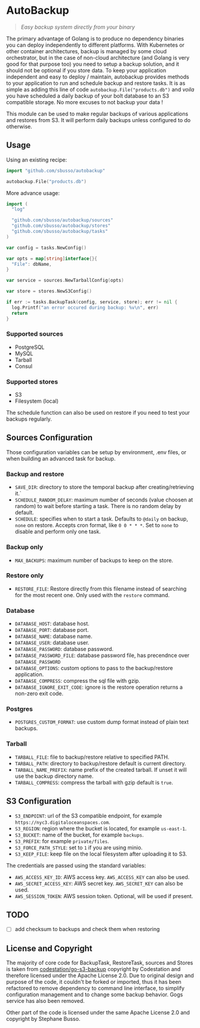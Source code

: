 # AutoBackup

>_Easy backup system directly from your binary_

The primary advantage of Golang is to produce no dependency binaries you can deploy independently to different platforms. With Kubernetes or other container architectures, backup is managed by some cloud orchestrator, but in the case of non-cloud architecture (and Golang is very good for that purpose too) you need to setup a backup solution, and it should not be optional if you store data. To keep your application independent and easy to deploy / maintain, autobackup provides methods to your application to run and schedule backup and restore tasks. It is as simple as adding this line of code `autobackup.File("products.db")` and _voila_ you have scheduled a daily backup of your bolt database to an S3 compatible storage. No more excuses to not backup your data !

This module can be used to make regular backups of various applications and restores from S3. It will perform daily backups unless configured to do otherwise.

## Usage

Using an existing recipe:

``` go
import "github.com/sbusso/autobackup"

autobackup.File("products.db")

```

More advance usage:

``` go
import (
  "log"

  "github.com/sbusso/autobackup/sources"
  "github.com/sbusso/autobackup/stores"
  "github.com/sbusso/autobackup/tasks"
)

var config = tasks.NewConfig()

var opts = map[string]interface{}{
  "File": dbName,
}

var service = sources.NewTarballConfig(opts)

var store = stores.NewS3Config()

if err := tasks.BackupTask(config, service, store); err != nil {
  log.Printf("an error occured during backup: %v\n", err)
  return
}
```

### Supported sources

* PostgreSQL
* MySQL
* Tarball
* Consul

### Supported stores

* S3
* Filesystem (local)

The schedule function can also be used on restore if you need to test your backups regularly.

## Sources Configuration

Those configuration variables can be setup by environment, .env files, or when building an advanced task for backup.

### Backup and restore

* `SAVE_DIR`: directory to store the temporal backup after creating/retrieving it.`
* `SCHEDULE_RANDOM_DELAY`: maximum number of seconds (value choosen at random) to wait before starting a task. There is no random delay by default.
* `SCHEDULE`: specifies when to start a task. Defaults to `@daily` on backup, `none` on restore. Accepts cron format, like `0 0 * * *`. Set to `none` to disable and perform only one task.

### Backup only

* `MAX_BACKUPS`: maximum number of backups to keep on the store.

### Restore only

* `RESTORE_FILE`: Restore directly from this filename instead of searching for the most recent one. Only used with the `restore` command.

### Database

* `DATABASE_HOST`: database host.
* `DATABASE_PORT`: database port.
* `DATABASE_NAME`: database name.
* `DATABASE_USER`:  database user.
* `DATABASE_PASSWORD`:  database password.
* `DATABASE_PASSWORD_FILE`:  database password file, has precendnce over `DATABASE_PASSWORD`
* `DATABASE_OPTIONS`:  custom options to pass to the backup/restore application.
* `DATABASE_COMPRESS`: compress the sql file with gzip.
* `DATABASE_IGNORE_EXIT_CODE`: ignore is the restore operation returns a non-zero exit code.

### Postgres

* `POSTGRES_CUSTOM_FORMAT`: use custom dump format instead of plain text backups.

### Tarball

* `TARBALL_FILE`: file to backup/restore relative to specified PATH.
* `TARBALL_PATH`: directory to backup/restore default is current directory.
* `TARBALL_NAME_PREFIX`: name prefix of the created tarball. If unset it will use the backup directory name.
* `TARBALL_COMPRESS`: compress the tarball with gzip default is `true`.

## S3 Configuration

* `S3_ENDPOINT`: url of the S3 compatible endpoint, for example `https://nyc3.digitaloceanspaces.com`.
* `S3_REGION`: region where the bucket is located, for example `us-east-1`.
* `S3_BUCKET`: name of the bucket, for example `backups`.
* `S3_PREFIX`: for example `private/files`.
* `S3_FORCE_PATH_STYLE`: set to `1` if you are using minio.
* `S3_KEEP_FILE`: keep file on the local filesystem after uploading it to S3.

The credentials are passed using the standard variables:

* `AWS_ACCESS_KEY_ID`: AWS access key. `AWS_ACCESS_KEY` can also be used.
* `AWS_SECRET_ACCESS_KEY`: AWS secret key. `AWS_SECRET_KEY` can also be used.
* `AWS_SESSION_TOKEN`: AWS session token. Optional, will be used if present.

## TODO

* [ ] add checksum to backups and check them when restoring

## License and Copyright

The majority of core code for BackupTask, RestoreTask, sources and Stores is taken from [codestation/go-s3-backup](https://github.com/codestation/go-s3-backup) copyright by Codestation and therefore licensed under the Apache License 2.0. Due to original design and purpose of the code, it couldn't be forked or imported, thus it has been refactored to remove dependency to command line interface, to simplify configuration management and to change some backup behavior. Gogs service has also been removed.

Other part of the code is licensed under the same Apache License 2.0 and copyright by Stephane Busso.
